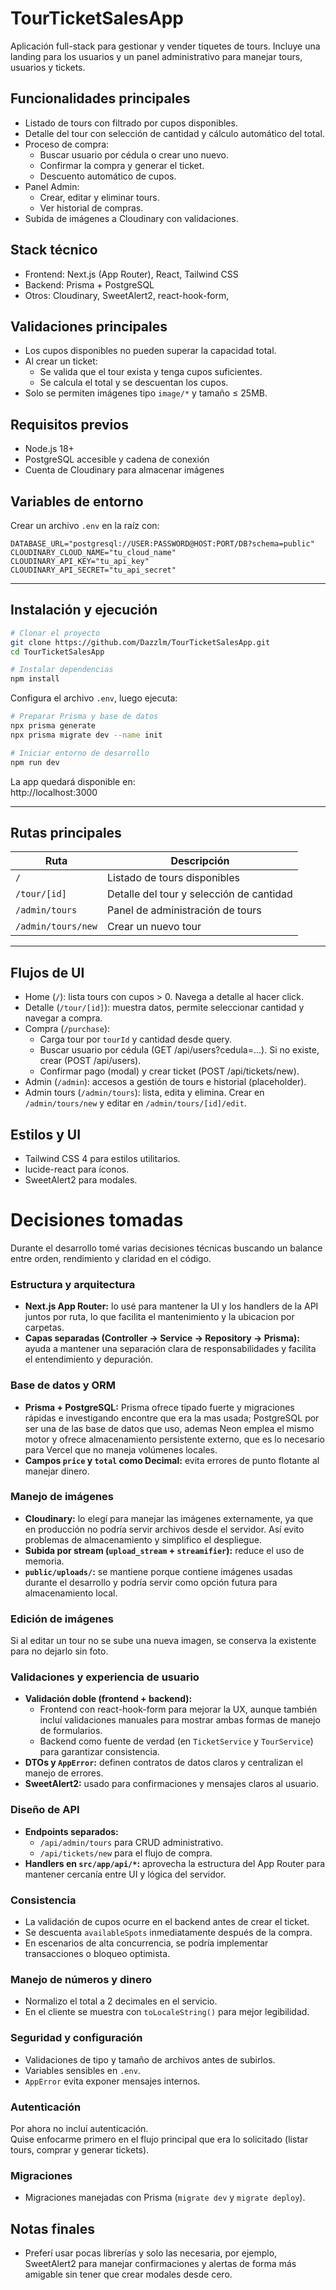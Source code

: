 # TourTicketSalesApp

Aplicación full-stack para gestionar y vender tiquetes de tours.
Incluye una landing para los usuarios y un panel administrativo para manejar tours, usuarios y tickets.

## Funcionalidades principales

- Listado de tours con filtrado por cupos disponibles.
- Detalle del tour con selección de cantidad y cálculo automático del total.
- Proceso de compra:
  - Buscar usuario por cédula o crear uno nuevo.
  - Confirmar la compra y generar el ticket.
  - Descuento automático de cupos.
- Panel Admin:
  - Crear, editar y eliminar tours.
  - Ver historial de compras.
- Subida de imágenes a Cloudinary con validaciones.

## Stack técnico

- Frontend: Next.js (App Router), React, Tailwind CSS
- Backend: Prisma + PostgreSQL
- Otros: Cloudinary, SweetAlert2, react-hook-form,

## Validaciones principales

- Los cupos disponibles no pueden superar la capacidad total.
- Al crear un ticket:
  - Se valida que el tour exista y tenga cupos suficientes.
  - Se calcula el total y se descuentan los cupos.
- Solo se permiten imágenes tipo `image/*` y tamaño ≤ 25MB.

## Requisitos previos

- Node.js 18+
- PostgreSQL accesible y cadena de conexión
- Cuenta de Cloudinary para almacenar imágenes

## Variables de entorno

Crear un archivo `.env` en la raíz con:

```
DATABASE_URL="postgresql://USER:PASSWORD@HOST:PORT/DB?schema=public"
CLOUDINARY_CLOUD_NAME="tu_cloud_name"
CLOUDINARY_API_KEY="tu_api_key"
CLOUDINARY_API_SECRET="tu_api_secret"
```

---

## Instalación y ejecución

```bash
# Clonar el proyecto
git clone https://github.com/Dazzlm/TourTicketSalesApp.git
cd TourTicketSalesApp

# Instalar dependencias
npm install
```

Configura el archivo `.env`, luego ejecuta:

```bash
# Preparar Prisma y base de datos
npx prisma generate
npx prisma migrate dev --name init

# Iniciar entorno de desarrollo
npm run dev
```

La app quedará disponible en:  
http://localhost:3000

---

## Rutas principales

| Ruta               | Descripción                              |
| ------------------ | ---------------------------------------- |
| `/`                | Listado de tours disponibles             |
| `/tour/[id]`       | Detalle del tour y selección de cantidad |
| `/admin/tours`     | Panel de administración de tours         |
| `/admin/tours/new` | Crear un nuevo tour                      |

---

## Flujos de UI

- Home (`/`): lista tours con cupos > 0. Navega a detalle al hacer click.
- Detalle (`/tour/[id]`): muestra datos, permite seleccionar cantidad y navegar a compra.
- Compra (`/purchase`):
  - Carga tour por `tourId` y cantidad desde query.
  - Buscar usuario por cédula (GET /api/users?cedula=...). Si no existe, crear (POST /api/users).
  - Confirmar pago (modal) y crear ticket (POST /api/tickets/new).
- Admin (`/admin`): accesos a gestión de tours e historial (placeholder).
- Admin tours (`/admin/tours`): lista, edita y elimina. Crear en `/admin/tours/new` y editar en `/admin/tours/[id]/edit`.

## Estilos y UI

- Tailwind CSS 4 para estilos utilitarios.
- lucide-react para íconos.
- SweetAlert2 para modales.

# Decisiones tomadas

Durante el desarrollo tomé varias decisiones técnicas buscando un balance entre orden, rendimiento y claridad en el código.

### Estructura y arquitectura

- **Next.js App Router:** lo usé para mantener la UI y los handlers de la API juntos por ruta, lo que facilita el mantenimiento y la ubicacion por carpetas.
- **Capas separadas (Controller → Service → Repository → Prisma):** ayuda a mantener una separación clara de responsabilidades y facilita el entendimiento y depuración.

### Base de datos y ORM

- **Prisma + PostgreSQL:** Prisma ofrece tipado fuerte y migraciones rápidas e investigando encontre que era la mas usada; PostgreSQL por ser una de las base de datos que uso, ademas Neon emplea el mismo motor y ofrece almacenamiento persistente externo, que es lo necesario para Vercel que no maneja volúmenes locales.
- **Campos `price` y `total` como Decimal:** evita errores de punto flotante al manejar dinero.

### Manejo de imágenes

- **Cloudinary:** lo elegí para manejar las imágenes externamente, ya que en producción no podría servir archivos desde el servidor. Así evito problemas de almacenamiento y simplifico el despliegue.
- **Subida por stream (`upload_stream` + `streamifier`):** reduce el uso de memoria.
- **`public/uploads/`:** se mantiene porque contiene imágenes usadas durante el desarrollo y podría servir como opción futura para almacenamiento local.

### Edición de imágenes

Si al editar un tour no se sube una nueva imagen, se conserva la existente para no dejarlo sin foto.

### Validaciones y experiencia de usuario

- **Validación doble (frontend + backend):**
  - Frontend con react-hook-form para mejorar la UX, aunque también incluí validaciones manuales para mostrar ambas formas de manejo de formularios.
  - Backend como fuente de verdad (en `TicketService` y `TourService`) para garantizar consistencia.
- **DTOs y `AppError`:** definen contratos de datos claros y centralizan el manejo de errores.
- **SweetAlert2:** usado para confirmaciones y mensajes claros al usuario.

### Diseño de API

- **Endpoints separados:**
  - `/api/admin/tours` para CRUD administrativo.
  - `/api/tickets/new` para el flujo de compra.
- **Handlers en `src/app/api/*`:** aprovecha la estructura del App Router para mantener cercanía entre UI y lógica del servidor.

### Consistencia

- La validación de cupos ocurre en el backend antes de crear el ticket.
- Se descuenta `availableSpots` inmediatamente después de la compra.
- En escenarios de alta concurrencia, se podría implementar transacciones o bloqueo optimista.

### Manejo de números y dinero

- Normalizo el total a 2 decimales en el servicio.
- En el cliente se muestra con `toLocaleString()` para mejor legibilidad.

### Seguridad y configuración

- Validaciones de tipo y tamaño de archivos antes de subirlos.
- Variables sensibles en `.env`.
- `AppError` evita exponer mensajes internos.

### Autenticación

Por ahora no incluí autenticación.  
Quise enfocarme primero en el flujo principal que era lo solicitado (listar tours, comprar y generar tickets).

### Migraciones

- Migraciones manejadas con Prisma (`migrate dev` y `migrate deploy`).

## Notas finales

- Preferí usar pocas librerías y solo las necesaria, por ejemplo, SweetAlert2 para manejar confirmaciones y alertas de forma más amigable sin tener que crear modales desde cero.
